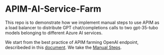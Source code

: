 # APIM-AI-Service-Farm
This repo is to demonstrate how we implement manual steps to use APIM as a load balancer to distribute GPT chat/completions calls to two gpt-35-tubo models belonging to different Azure AI services.

We start from the best practice of APIM farming OpenAI endpoint, describeded in this [document](https://learn.microsoft.com/en-us/samples/azure-samples/openai-apim-lb/openai-apim-lb/). We take the [Manual Steps](https://github.com/azure-samples/openai-apim-lb/blob/main/docs/manual-setup.md).
